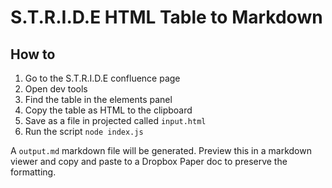 # S.T.R.I.D.E HTML Table to Markdown

## How to

1. Go to the S.T.R.I.D.E confluence page
2. Open dev tools
3. Find the table in the elements panel
4. Copy the table as HTML to the clipboard
5. Save as a file in projected called `input.html`
6. Run the script `node index.js`

A `output.md` markdown file will be generated. Preview this in a markdown viewer and copy and paste to a Dropbox Paper doc to preserve the formatting.
